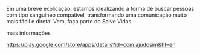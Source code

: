 Em uma breve explicação, estamos idealizando a forma de buscar pessoas com tipo sanguíneo compatível, transformando uma comunicação muito mais fácil e direta! Vem, faça parte do Salve Vidas.

mais informações 

https://play.google.com/store/apps/details?id=com.ajudosim&hl=en
